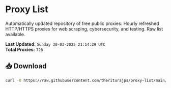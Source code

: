 # Proxy List

Automatically updated repository of free public proxies. Hourly refreshed HTTP/HTTPS proxies for web scraping, cybersecurity, and testing. Raw list available.

**Last Updated:** `Sunday 30-03-2025 21:14:29 UTC`  
**Total Proxies:** `728`

## 📥 Download
```bash
curl -O https://raw.githubusercontent.com/theriturajps/proxy-list/main/proxies.txt
